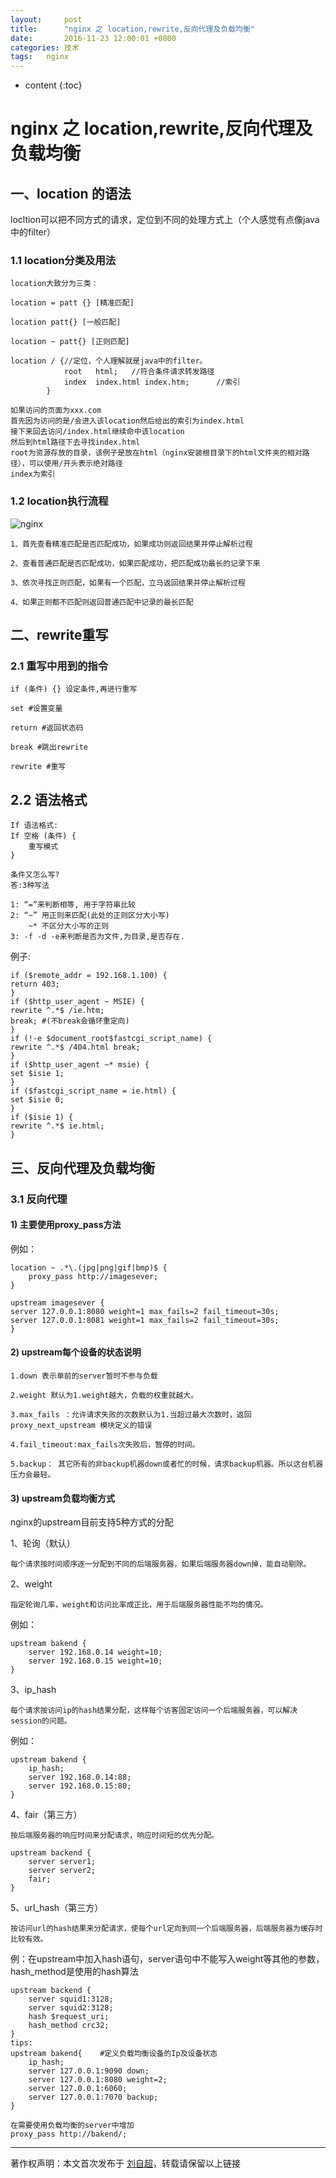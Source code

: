 ```yaml
---
layout:     post
title:      "nginx 之 location,rewrite,反向代理及负载均衡"
date:       2016-11-23 12:00:01 +0800
categories:	技术
tags:	nginx
---
```



* content
{:toc}




# nginx 之 location,rewrite,反向代理及负载均衡

## 一、location 的语法
locltion可以把不同方式的请求，定位到不同的处理方式上（个人感觉有点像java中的filter）

### 1.1 location分类及用法
```
location大致分为三类：

location = patt {} [精准匹配]

location patt{} [一般匹配]

location ~ patt{} [正则匹配]
```

```
location / {//定位，个人理解就是java中的filter。
            root   html;   //符合条件请求转发路径
            index  index.html index.htm;      //索引
        }
```

```
如果访问的页面为xxx.com
首先因为访问的是/会进入该location然后给出的索引为index.html
接下来回去访问/index.html继续命中该location
然后到html路径下去寻找index.html
root为资源存放的目录，该例子是放在html（nginx安装根目录下的html文件夹的相对路径），可以使用/开头表示绝对路径
index为索引
```

### 1.2 location执行流程

![nginx](https://github.com/bigdatajava/blogspot/raw/master/img/tuchuang/nginx.jpg)

```
1、首先查看精准匹配是否匹配成功，如果成功则返回结果并停止解析过程

2、查看普通匹配是否匹配成功，如果匹配成功，把匹配成功最长的记录下来

3、依次寻找正则匹配，如果有一个匹配，立马返回结果并停止解析过程

4、如果正则都不匹配则返回普通匹配中记录的最长匹配
```

## 二、rewrite重写
### 2.1 重写中用到的指令
```
if (条件) {} 设定条件,再进行重写

set #设置变量

return #返回状态码

break #跳出rewrite

rewrite #重写
```

## 2.2 语法格式
```
If 语法格式:
If 空格 (条件) {
	重写模式
}

条件又怎么写?
答:3种写法

1: “=”来判断相等, 用于字符串比较
2: “~” 用正则来匹配(此处的正则区分大小写) 
	~* 不区分大小写的正则
3: -f -d -e来判断是否为文件,为目录,是否存在.
```

例子:

```
if ($remote_addr = 192.168.1.100) {
return 403;
}
if ($http_user_agent ~ MSIE) {
rewrite ^.*$ /ie.htm;
break; #(不break会循环重定向)
}
if (!-e $document_root$fastcgi_script_name) {
rewrite ^.*$ /404.html break;
} 
if ($http_user_agent ~* msie) {
set $isie 1;
}
if ($fastcgi_script_name = ie.html) {
set $isie 0;
}
if ($isie 1) {
rewrite ^.*$ ie.html;
}
```

## 三、反向代理及负载均衡
### 3.1 反向代理
#### 1) 主要使用proxy_pass方法
例如：

```
location ~ .*\.(jpg|png|gif|bmp)$ {
	proxy_pass http://imagesever;
}

upstream imagesever {
server 127.0.0.1:8080 weight=1 max_fails=2 fail_timeout=30s;
server 127.0.0.1:8081 weight=1 max_fails=2 fail_timeout=30s;
}
```

#### 2) upstream每个设备的状态说明
```
1.down 表示单前的server暂时不参与负载

2.weight 默认为1.weight越大，负载的权重就越大。

3.max_fails ：允许请求失败的次数默认为1.当超过最大次数时，返回proxy_next_upstream 模块定义的错误

4.fail_timeout:max_fails次失败后，暂停的时间。

5.backup： 其它所有的非backup机器down或者忙的时候，请求backup机器。所以这台机器压力会最轻。
```

#### 3) upstream负载均衡方式
nginx的upstream目前支持5种方式的分配

1、轮询（默认）

```
每个请求按时间顺序逐一分配到不同的后端服务器，如果后端服务器down掉，能自动剔除。
```

2、weight

```
指定轮询几率，weight和访问比率成正比，用于后端服务器性能不均的情况。
```

例如：

```
upstream bakend {
    server 192.168.0.14 weight=10;
    server 192.168.0.15 weight=10;
}
```

3、ip_hash

```
每个请求按访问ip的hash结果分配，这样每个访客固定访问一个后端服务器，可以解决session的问题。
```

例如：

 

```
upstream bakend {
	ip_hash;
    server 192.168.0.14:88;
    server 192.168.0.15:80;
}
```

4、fair（第三方）

```
按后端服务器的响应时间来分配请求，响应时间短的优先分配。
```

 

```
upstream backend {
    server server1;
    server server2;
    fair;
}
```

5、url_hash（第三方）

```
按访问url的hash结果来分配请求，使每个url定向到同一个后端服务器，后端服务器为缓存时比较有效。
```

例：在upstream中加入hash语句，server语句中不能写入weight等其他的参数，hash_method是使用的hash算法

```
upstream backend {
    server squid1:3128;
    server squid2:3128;
    hash $request_uri;
    hash_method crc32;
}
tips:
upstream bakend{	#定义负载均衡设备的Ip及设备状态
    ip_hash;
    server 127.0.0.1:9090 down;
    server 127.0.0.1:8080 weight=2;
    server 127.0.0.1:6060;
    server 127.0.0.1:7070 backup;
}

在需要使用负载均衡的server中增加
proxy_pass http://bakend/;
```

------



著作权声明：本文首次发布于 [刘自超](https://liuwc.xyz)，转载请保留以上链接